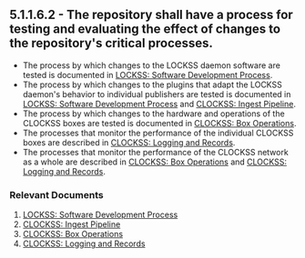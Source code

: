 ## 5.1.1.6.2 - The repository shall have a process for testing and evaluating the effect of changes to the repository's critical processes.

  - The process by which changes to the LOCKSS daemon software are
    tested is documented in [LOCKSS: Software Development
    Process](LOCKSS:_Software_Development_Process "wikilink").
  - The process by which changes to the plugins that adapt the LOCKSS
    daemon's behavior to individual publishers are tested is documented
    in [LOCKSS: Software Development
    Process](LOCKSS:_Software_Development_Process "wikilink") and
    [CLOCKSS: Ingest Pipeline](CLOCKSS:_Ingest_Pipeline "wikilink").
  - The process by which changes to the hardware and operations of the
    CLOCKSS boxes are tested is documented in [CLOCKSS: Box
    Operations](CLOCKSS:_Box_Operations "wikilink").
  - The processes that monitor the performance of the individual CLOCKSS
    boxes are described in [CLOCKSS: Logging and
    Records](CLOCKSS:_Logging_and_Records "wikilink").
  - The processes that monitor the performance of the CLOCKSS network as
    a whole are described in [CLOCKSS: Box
    Operations](CLOCKSS:_Box_Operations#Monitoring "wikilink") and
    [CLOCKSS: Logging and
    Records](CLOCKSS:_Logging_and_Records#Network_Diagnositcs "wikilink").

### Relevant Documents

1.  [LOCKSS: Software Development
    Process](LOCKSS:_Software_Development_Process "wikilink")
2.  [CLOCKSS: Ingest Pipeline](CLOCKSS:_Ingest_Pipeline "wikilink")
3.  [CLOCKSS: Box Operations](CLOCKSS:_Box_Operations "wikilink")
4.  [CLOCKSS: Logging and
    Records](CLOCKSS:_Logging_and_Records "wikilink")